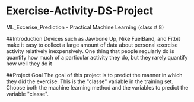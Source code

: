 # Exercise-Activity-DS-Project
ML_Excerise_Prediction - Practical Machine Learning (class # 8)

##Introduction
Devices such as Jawbone Up, Nike FuelBand, and Fitbit make it easy to collect a large amount of data about personal exercise activity relatively inexpensively.   One thing that people regularly do is quantify how much of a particular activity they do, but they rarely quantify how well they do it

##Project Goal
The goal of this project is to predict the manner in which they did the exercise. This is the "classe" variable in the training set. Choose both the machine learning method and the variables to predict the variable "classe".
